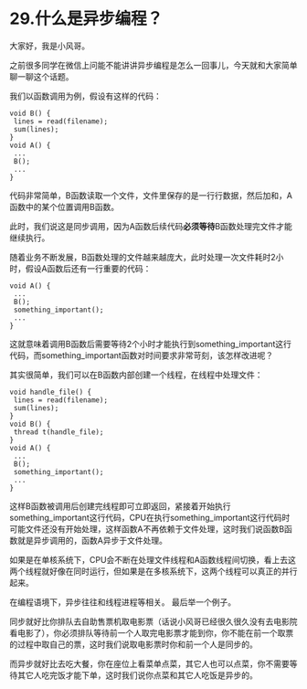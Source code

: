 # 29.什么是异步编程？

大家好，我是小风哥。&#x20;

之前很多同学在微信上问能不能讲讲异步编程是怎么一回事儿，今天就和大家简单聊一聊这个话题。&#x20;

我们以函数调用为例，假设有这样的代码：

```
void B() {
 lines = read(filename);
 sum(lines);
}
void A() {
 ...
 B();
 ...
}
```

代码非常简单，B函数读取一个文件，文件里保存的是一行行数据，然后加和，A函数中的某个位置调用B函数。&#x20;

此时，我们说这是同步调用，因为A函数后续代码**必须等待**B函数处理完文件才能继续执行。&#x20;

随着业务不断发展，B函数处理的文件越来越庞大，此时处理一次文件耗时2小时，假设A函数后还有一行重要的代码：

```
void A() {
 ...
 B();
 something_important();
 ...
}
```

这就意味着调用B函数后需要等待2个小时才能执行到something\_important这行代码，而something\_important函数对时间要求非常苛刻，该怎样改进呢？&#x20;

其实很简单，我们可以在B函数内部创建一个线程，在线程中处理文件：

```
void handle_file() {
 lines = read(filename);
 sum(lines);
}
void B() {
 thread t(handle_file);
}
void A() {
 ...
 B();
 something_important();
 ...
}
```

这样B函数被调用后创建完线程即可立即返回，紧接着开始执行something\_important这行代码，CPU在执行something\_important这行代码时可能文件还没有开始处理，这样函数A不再依赖于文件处理，这时我们说函数B函数就是异步调用的，函数A异步于文件处理。&#x20;

如果是在单核系统下，CPU会不断在处理文件线程和A函数线程间切换，看上去这两个线程就好像在同时运行，但如果是在多核系统下，这两个线程可以真正的并行起来。&#x20;

在编程语境下，异步往往和线程进程等相关。 最后举一个例子。&#x20;

同步就好比你排队去自助售票机取电影票（话说小风哥已经很久很久没有去电影院看电影了），你必须排队等待前一个人取完电影票才能到你，你不能在前一个取票的过程中取自己的票，这时我们说取电影票时你和前一个人是同步的。&#x20;

而异步就好比去吃大餐，你在座位上看菜单点菜，其它人也可以点菜，你不需要等待其它人吃完饭才能下单，这时我们说你点菜和其它人吃饭是异步的。

